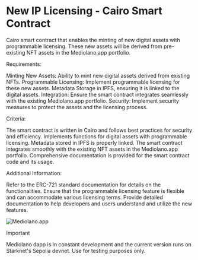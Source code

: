 # New IP Licensing - Cairo Smart Contract

Cairo smart contract that enables the minting of new digital assets with programmable licensing. These new assets will be derived from pre-existing NFT assets in the Mediolano.app portfolio.

Requirements:

Minting New Assets: Ability to mint new digital assets derived from existing NFTs.
Programmable Licensing: Implement programmable licensing for these new assets.
Metadata Storage in IPFS, ensuring it is linked to the digital assets.
Integration: Ensure the smart contract integrates seamlessly with the existing Mediolano.app portfolio.
Security: Implement security measures to protect the assets and the licensing process.

Criteria:

The smart contract is written in Cairo and follows best practices for security and efficiency.
Implements functions for digital assets with programmable licensing.
Metadata stored in IPFS is properly linked.
The smart contract integrates smoothly with the existing NFT assets in the Mediolano.app portfolio.
Comprehensive documentation is provided for the smart contract code and its usage.

Additional Information:

Refer to the ERC-721 standard documentation for details on the functionalities.
Ensure that the programmable licensing feature is flexible and can accommodate various licensing terms.
Provide detailed documentation to help developers and users understand and utilize the new features.



![Mediolano.app](https://mediolano.app/wp-content/uploads/2024/09/mediolano-logo-dark-1.svg)


> [!IMPORTANT]
> Mediolano dapp is in constant development and the current version runs on Starknet's Sepolia devnet. Use for testing purposes only. 